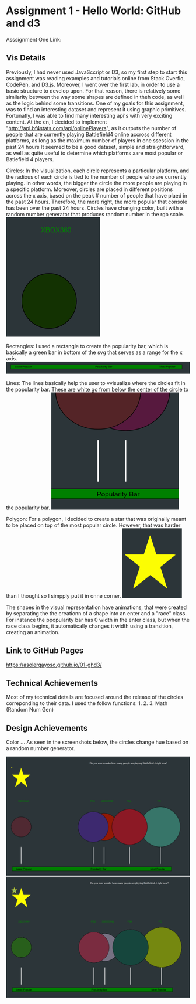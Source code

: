 Assignment 1 - Hello World: GitHub and d3  
===

Asssignment One Link:

Vis Details
---
  
  Previously, I had never used JavaSccript or D3, so my first step to start this assignment was reading examples and tutorials online from Stack Overflo, CodePen, and D3.js. Moreover,  I went over the first lab, in order to use a basic structure to develop upon. For that  reason, there is relatively some  similarity between the way some shapes are  defined in theh code, as well as the logic behind some transitions. 
  One of my  goals for this assignment, was to find an interesting dataset and represent it using graphic primitives. Fortunatly, I was able to find many interesting api's with very exciting content. At the en, I decided to  implement  "http://api.bf4stats.com/api/onlinePlayers", as it outputs the number  of people that are currently playing Battlefield4 online accross different platforms, as long as the maximum  number  of players in one ssession in the past 24 hours It seemed to be  a good dataset, simple and straightforward, as well as quite useful to determine which platforms aare most popular or Batlefield 4 players. 
  
 Circles:  In the visualization, each circle represents a particular platform, and the radious of each circle is tied to the number of people  who are currently  playing. In other words, the bigger the circle the more people are playing in a specific platform. Moreover, circles are placed in different positions across the x axis, based  on the peak  # number of people  that  have  plaed in the past 24 hours. Therefore, the more right, the more popular that console has  been over the past 24 hours. Circles have changing color, built with a random number  generator that produces random number in the rgb scale. 
 <img src="https://github.com/asolergayoso/01-ghd3/blob/master/Capture3.PNG" width="258" height="326">
 
 Rectangles: I used a rectangle to create the popularity bar, which is basically a green bar in bottom of the  svg that serves as a  range  for the x axis.
 ![alt text](https://github.com/asolergayoso/01-ghd3/blob/master/Capture4.PNG)
 
  Lines: The lines basically help the user to vvisualize where the circles fit in the popularity bar. These are white go from below the center  of the circle to the popularity bar. 
  <img src="https://github.com/asolergayoso/01-ghd3/blob/master/Capture6.PNG" width="350" height="320">
  
  Polygon: For a polygon,  I decided to create a star that was originally meant to be placed on top of the  most popular circle. However,  that was harder  than I thought so I simpply put it in onne corner. 
  <img src="https://github.com/asolergayoso/01-ghd3/blob/master/Capture5.PNG" width="163" height="190">

The shapes in the visual representation have animations, that were created by separating the the creationn of a shape into an enter and a "race" class. For instance the ppopularity bar has 0  width in the enter class, but when the race class begins, it automatically changes it width using a transition, creating an animation. 

Link to GitHub Pages
---
https://asolergayoso.github.io/01-ghd3/


Technical Achievements  
---
Most of my technical details are focused around the release of the circles correponding to their data. I used the follow functions: 
1. 
2. 
3. Math (Random Num Gen)

Design Achievements 
---
Color ... As seen in the screenshots below, the circles change hue based on a random number generator. 

![alt text](https://github.com/asolergayoso/01-ghd3/blob/master/Capture1.PNG)
![alt text](https://github.com/asolergayoso/01-ghd3/blob/master/Capture2.PNG)
